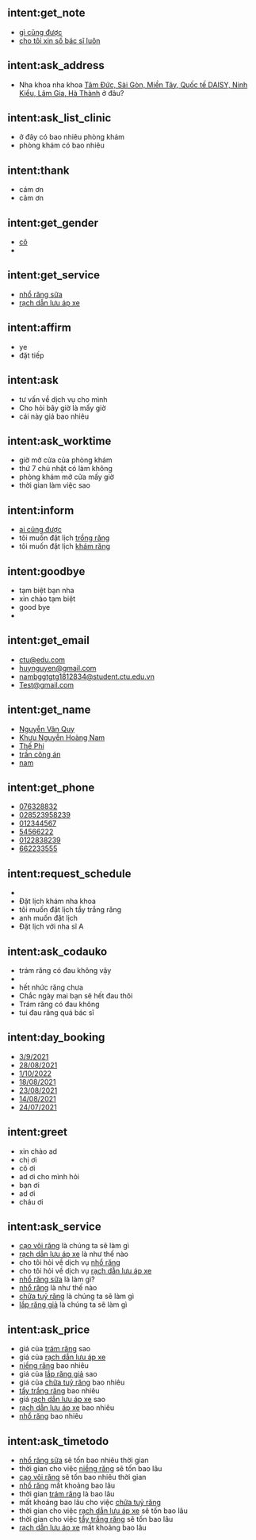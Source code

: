 ## intent:get_note
- [gì cũng được](note)
- [cho tôi xin số bác sĩ luôn](note)

## intent:ask_address
- Nha khoa nha khoa [Tâm Đức, Sài Gòn, Miền Tây, Quốc tế DAISY, Ninh Kiều, Lâm Gia, Hà Thành](address) ở đâu?

## intent:ask_list_clinic
- ở đây có bao nhiêu phòng khám
- phòng khám có bao nhiêu

## intent:thank
- cám ơn
- cảm ơn

## intent:get_gender
- [cô](gender)
- 

## intent:get_service
- [nhổ răng sữa](service)
- [rạch dẫn lưu áp xe](service)

## intent:affirm
- ye
- đặt tiếp

## intent:ask
- tư vấn về dịch vụ cho mình
- Cho hỏi bây giờ là mấy giờ
- cái này giá bao nhiêu

## intent:ask_worktime
- giờ mở cửa của phòng khám
- thứ 7 chủ nhật có làm không
- phòng khám mở cửa mấy giờ
- thời gian làm việc sao

## intent:inform
- [ai cũng được](dentist)
- tôi muốn đặt lịch [trồng răng](service)
- tôi muốn đặt lịch [khám răng](service)

## intent:goodbye
- tạm biệt bạn nha
- xin chào tạm biệt
- good bye
- 

## intent:get_email
- [ctu@edu.com](email)
- [huynguyen@gmail.com](email)
- [nambggtgtg1812834@student.ctu.edu.vn](email)
- [Test@gmail.com](email)

## intent:get_name
- [Nguyễn Văn Quy](customer)
- [Khưu Nguyễn Hoàng Nam](customer)
- [Thế Phi](customer)
- [trần công án](customer)
- [nam](customer)

## intent:get_phone
- [076328832](phone)
- [028523958239](phone)
- [012344567](phone)
- [54566222](phone)
- [0122838239](phone)
- [662233555](phone)

## intent:request_schedule
- 
- Đặt lịch khám nha khoa
- tôi muốn đặt lịch tẩy trắng răng
- anh muốn đặt lịch
- Đặt lịch với nha sĩ A

## intent:ask_codauko
- trám răng có đau không vậy
- 
- hết nhức răng chưa
- Chắc ngày mai bạn sẽ hết đau thôi
- Trám răng có đau không
- tui đau răng quá bác sĩ

## intent:day_booking
- [3/9/2021](date)
- [28/08/2021](date)
- [1/10/2022](date)
- [18/08/2021](date)
- [23/08/2021](date)
- [14/08/2021](date)
- [24/07/2021](date)

## intent:greet
- xin chào ad
- chị ơi
- cô ơi
- ad ơi cho mình hỏi
- bạn ơi
- ad ơi
- cháu ơi

## intent:ask_service
- [cạo vôi răng](service_ask) là chúng ta sẽ làm gì
- [rạch dẫn lưu áp xe](service_ask) là như thế nào
- cho tôi hỏi về dịch vụ [nhổ răng](service_ask)
- cho tôi hỏi về dịch vụ [rạch dẫn lưu áp xe](service_ask)
- [nhổ răng sữa](service_ask) là làm gì?
- [nhổ răng](service_ask) là như thế nào
- [chữa tuỷ răng](service_ask) là chúng ta sẽ làm gì
- [lắp răng giả](service_ask) là chúng ta sẽ làm gì

## intent:ask_price
- giá của [trám răng](price) sao
- giá của [rạch dẫn lưu áp xe](price)
- [niềng răng](price) bao nhiêu
- giá của [lắp răng giả](price) sao
- giá của [chữa tuỷ răng](price) bao nhiêu
- [tẩy trắng răng](price) bao nhiêu
- giá [rạch dẫn lưu áp xe](price) sao
- [rạch dẫn lưu áp xe](price) bao nhiêu
- [nhổ răng](price) bao nhiêu

## intent:ask_timetodo
- [nhổ răng sữa](timetodo) sẽ tốn bao nhiêu thời gian
- thời gian cho việc [niềng răng](timetodo) sẽ tốn bao lâu
- [cạo vôi răng](timetodo) sẽ tốn bao nhiêu thời gian
- [nhổ răng](timetodo) mất khoảng bao lâu
- thời gian [trám răng](timetodo) là bao lâu
- mất khoảng bao lâu cho việc [chữa tuỷ răng](timetodo)
- thời gian cho việc [rạch dẫn lưu áp xe](timetodo) sẽ tốn bao lâu
- thời gian cho việc [tẩy trắng răng](timetodo) sẽ tốn bao lâu
- [rạch dẫn lưu áp xe](timetodo) mất khoảng bao lâu
